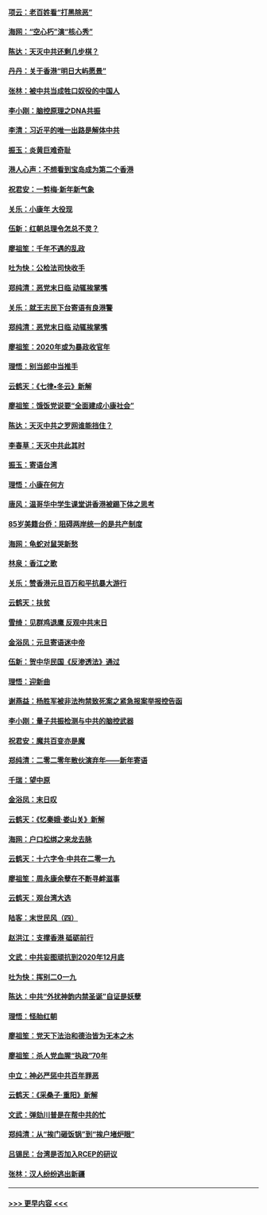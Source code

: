 #### [项云：老百姓看“打黑除恶”](../pages/nsc993/n11785398.md?t=01120455) 
#### [海网：“空心朽”演“核心秀”](../pages/nsc993/n11783874.md?t=01120455) 
#### [陈达：天灭中共还剩几步棋？](../pages/nsc993/n11783719.md?t=01120455) 
#### [丹丹：关于香港“明日大屿愿景”](../pages/nsc993/n11783273.md?t=01120455) 
#### [张林：被中共当成牲口奴役的中国人](../pages/nsc993/n11782397.md?t=01120455) 
#### [李小刚：脑控原理之DNA共振](../pages/nsc993/n11780962.md?t=01120455) 
#### [李清：习近平的唯一出路是解体中共](../pages/nsc993/n11780866.md?t=01120455) 
#### [振玉：炎黄巨难奇耻](../pages/nsc993/n11779632.md?t=01120455) 
#### [港人心声：不想看到宝岛成为第二个香港](../pages/nsc993/n11778817.md?t=01120455) 
#### [祝君安：一剪梅‧新年新气象](../pages/nsc993/n11776340.md?t=01120455) 
#### [关乐：小康年 大役现](../pages/nsc993/n11774213.md?t=01120455) 
#### [伍新：红朝总理令怎总不灵？](../pages/nsc993/n11770813.md?t=01120455) 
#### [廖祖笙：千年不遇的乱政](../pages/nsc993/n11770373.md?t=01120455) 
#### [吐为快：公检法司快收手](../pages/nsc993/n11770359.md?t=01120455) 
#### [郑纯清：恶党末日临 动辄挨掌嘴](../pages/nsc993/n11769912.md?t=01120455) 
#### [关乐：就王志民下台寄语有良港警](../pages/nsc993/n11769903.md?t=01120455) 
#### [郑纯清：恶党末日临 动辄挨掌嘴](../pages/nsc993/n11769356.md?t=01120455) 
#### [廖祖笙：2020年或为暴政收官年](../pages/nsc993/n11768216.md?t=01120455) 
#### [理悟：别当郎中当推手](../pages/nsc993/n11768243.md?t=01120455) 
#### [云鹤天：《七律▪冬云》新解](../pages/nsc993/n11768204.md?t=01120455) 
#### [廖祖笙：饿饭党说要“全面建成小康社会”](../pages/nsc993/n11767482.md?t=01120455) 
#### [陈达：天灭中共之罗网谁能挡住？](../pages/nsc993/n11767465.md?t=01120455) 
#### [李春草：天灭中共此其时](../pages/nsc993/n11767452.md?t=01120455) 
#### [振玉：寄语台湾](../pages/nsc993/n11767432.md?t=01120455) 
#### [理悟：小康在何方](../pages/nsc993/n11767394.md?t=01120455) 
#### [唐风：温哥华中学生课堂讲香港被踢下体之思考](../pages/nsc993/n11766848.md?t=01120455) 
#### [85岁美籍台侨：阻碍两岸统一的是共产制度](../pages/nsc993/n11765043.md?t=01120455) 
#### [海网：龟蛇对鼠哭新愁](../pages/nsc993/n11764895.md?t=01120455) 
#### [林泉：香江之歌](../pages/nsc993/n11764415.md?t=01120455) 
#### [关乐：赞香港元旦百万和平抗暴大游行](../pages/nsc993/n11764382.md?t=01120455) 
#### [云鹤天：扶贫](../pages/nsc993/n11764245.md?t=01120455) 
#### [雪绮：见群鸡退鹰  反观中共末日](../pages/nsc993/n11762112.md?t=01120455) 
#### [金浴凤：元旦寄语迷中帝](../pages/nsc993/n11761788.md?t=01120455) 
#### [伍新：贺中华民国《反渗透法》通过](../pages/nsc993/n11761994.md?t=01120455) 
#### [理悟：迎新曲](../pages/nsc993/n11761152.md?t=01120455) 
#### [谢燕益：杨胜军被非法拘禁致死案之紧急报案举报控告函](../pages/nsc993/n11756134.md?t=01120455) 
#### [李小刚：量子共振检测与中共的脑控武器](../pages/nsc993/n11754518.md?t=01120455) 
#### [祝君安：魔共百变亦是魔](../pages/nsc993/n11754469.md?t=01120455) 
#### [郑纯清：二零二零年散伙演弃年——新年寄语](../pages/nsc993/n11754195.md?t=01120455) 
#### [千瑞：望中原](../pages/nsc993/n11754159.md?t=01120455) 
#### [金浴凤：末日叹](../pages/nsc993/n11752359.md?t=01120455) 
#### [云鹤天：《忆秦娥‧娄山关》新解](../pages/nsc993/n11752348.md?t=01120455) 
#### [海网：户口松绑之来龙去脉](../pages/nsc993/n11752328.md?t=01120455) 
#### [云鹤天：十六字令‧中共在二零一九](../pages/nsc993/n11752305.md?t=01120455) 
#### [廖祖笙：周永康余孽在不断寻衅滋事](../pages/nsc993/n11751013.md?t=01120455) 
#### [云鹤天：观台湾大选](../pages/nsc993/n11751007.md?t=01120455) 
#### [陆客：末世民风（四）](../pages/nsc993/n11749203.md?t=01120455) 
#### [赵洪江：支撑香港 砥砺前行](../pages/nsc993/n11748482.md?t=01120455) 
#### [文武：中共妄图顽抗到2020年12月底](../pages/nsc993/n11748446.md?t=01120455) 
#### [吐为快：挥别二O一九](../pages/nsc993/n11748411.md?t=01120455) 
#### [陈达：中共“外扰神韵内禁圣诞”自证是妖孽](../pages/nsc993/n11748226.md?t=01120455) 
#### [理悟：怪胎红朝](../pages/nsc993/n11748206.md?t=01120455) 
#### [廖祖笙：党天下法治和德治皆为无本之木](../pages/nsc993/n11748135.md?t=01120455) 
#### [廖祖笙：杀人党血腥“执政”70年](../pages/nsc993/n11745144.md?t=01120455) 
#### [中立：神必严惩中共百年罪恶](../pages/nsc993/n11744970.md?t=01120455) 
#### [云鹤天：《采桑子‧重阳》新解](../pages/nsc993/n11744948.md?t=01120455) 
#### [文武：弹劾川普是在帮中共的忙](../pages/nsc993/n11744758.md?t=01120455) 
#### [郑纯清：从“挨门砸饭锅”到“挨户堵炉眼”](../pages/nsc993/n11744745.md?t=01120455) 
#### [吕锡民：台湾是否加入RCEP的研议](../pages/nsc993/n11744701.md?t=01120455) 
#### [张林：汉人纷纷逃出新疆](../pages/nsc993/n11743530.md?t=01120455) 

----
#### [ >>> 更早内容 <<< ](../indexes/nsc993-earlier.md)
